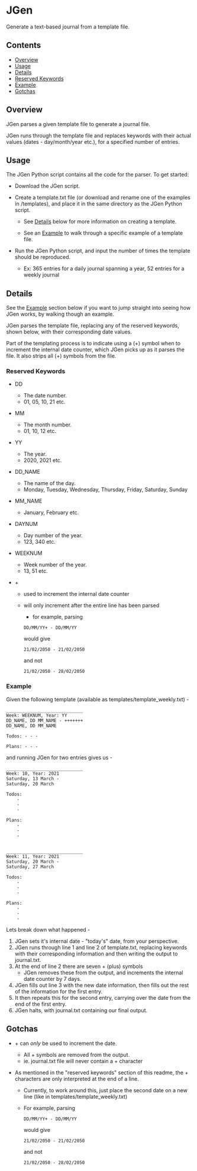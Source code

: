 # JGen

Generate a text-based journal from a template file.

## Contents

- [Overview](#overview)
- [Usage](#usage)
- [Details](#details)
- [Reserved Keywords](#reserved-keywords)
- [Example](#example)
- [Gotchas](#gotchas)

## Overview

JGen parses a given template file to generate a journal file.

JGen runs through the template file and replaces keywords with their actual values (dates - day/month/year etc.), for a specified number of entries.

## Usage

The JGen Python script contains all the code for the parser.
To get started:

- Download the JGen script.
- Create a template.txt file (or download and rename one of the examples in /templates), and place it in the same directory as the JGen Python script.

  - See [Details](#Details) below for more information on creating a template.

  - See an [Example](#Example) to walk through a specific example of a template file.

- Run the JGen Python script, and input the number of times the template should be reproduced.
  - Ex: 365 entries for a daily journal spanning a year, 52 entries for a weekly journal

## Details

See the [Example](#Example) section below if you want to jump straight into seeing how JGen works, by walking though an example.

JGen parses the template file, replacing any of the reserved keywords, shown below, with their corresponding date values.

Part of the templating process is to indicate using a (+) symbol when to increment the internal date counter, which JGen picks up as it parses the file. It also strips all (+) symbols from the file.

### Reserved Keywords

- DD
  - The date number.
  - 01, 05, 10, 21 etc.
- MM
  - The month number.
  - 01, 10, 12 etc.
- YY
  - The year.
  - 2020, 2021 etc.
- DD_NAME
  - The name of the day.
  - Monday, Tuesday, Wednesday, Thursday, Friday, Saturday, Sunday
- MM_NAME
  - January, February etc.
- DAYNUM
  - Day number of the year.
  - 123, 340 etc.
- WEEKNUM

  - Week number of the year.
  - 13, 51 etc.

- \+

  - used to increment the internal date counter
  - will only increment after the entire line has been parsed

    - for example, parsing

    ```
    DD/MM/YY+ - DD/MM/YY
    ```

    would give

    ```
    21/02/2050 - 21/02/2050
    ```

    and not

    ```
    21/02/2050 - 28/02/2050
    ```

### Example

Given the following template (available as templates/template_weekly.txt) -

```
_____________________________
Week: WEEKNUM, Year: YY
DD_NAME, DD MM_NAME - +++++++
DD_NAME, DD MM_NAME

Todos: - - -

Plans: - - -
```

and running JGen for two entries gives us -

```
_____________________________
Week: 10, Year: 2021
Saturday, 13 March -
Saturday, 20 March

Todos:
	-
	-
	-

Plans:
	-
	-
	-


_____________________________
Week: 11, Year: 2021
Saturday, 20 March -
Saturday, 27 March

Todos:
	-
	-
	-

Plans:
	-
	-
	-

```

Lets break down what happened -

1. JGen sets it's internal date - "today's" date, from your perspective.
2. JGen runs through line 1 and line 2 of template.txt, replacing keywords with their corresponding information and then writing the output to journal.txt.
3. At the end of line 2 there are seven + (plus) symbols
   - JGen removes these from the output, and increments the internal date counter by 7 days.
4. JGen fills out line 3 with the new date information, then fills out the rest of the information for the first entry.
5. It then repeats this for the second entry, carrying over the date from the end of the first entry.
6. JGen halts, with journal.txt containing our final output.

## Gotchas

- \+ can _only_ be used to increment the date.
  - All \+ symbols are removed from the output.
  - ie. journal.txt file will never contain a \+ character
- As mentioned in the "reserved keywords" section of this readme, the \+ characters are only interpreted at the end of a line.

  - Currently, to work around this, just place the second date on a new line (like in templates/template_weekly.txt)
  - For example, parsing

    ```
    DD/MM/YY+ - DD/MM/YY
    ```

    would give

    ```
    21/02/2050 - 21/02/2050
    ```

    and not

    ```
    21/02/2050 - 28/02/2050
    ```
